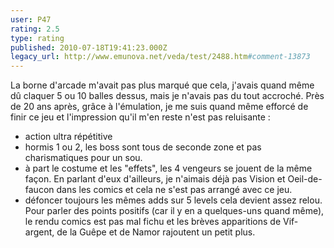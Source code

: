```yaml
---
user: P47
rating: 2.5
type: rating
published: 2010-07-18T19:41:23.000Z
legacy_url: http://www.emunova.net/veda/test/2488.htm#comment-13873
---
```

La borne d'arcade m'avait pas plus marqué que cela, j'avais quand même dû claquer 5 ou 10 balles dessus, mais je n'avais pas du tout accroché.
Près de 20 ans après, grâce à l'émulation, je me suis quand même efforcé de finir ce jeu et l'impression qu'il m'en reste n'est pas reluisante :
- action ultra répétitive
- hormis 1 ou 2, les boss sont tous de seconde zone et pas charismatiques pour un sou.
- à part le costume et les "effets", les 4 vengeurs se jouent de la même façon. En parlant d'eux d'ailleurs, je n'aimais déjà pas Vision et Oeil-de-faucon dans les comics et cela ne s'est pas arrangé avec ce jeu.
- défoncer toujours les mêmes adds sur 5 levels cela devient assez relou.
Pour parler des points positifs (car il y en a quelques-uns quand même), le rendu comics est pas mal fichu et les brèves apparitions de Vif-argent, de la Guêpe et de Namor rajoutent un petit plus.